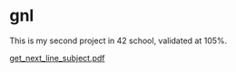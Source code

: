 # gnl
This is my second project in 42 school, validated at 105%.

[get_next_line_subject.pdf](https://github.com/FionaLeitz/gnl/files/11330799/get_next_line_subject.pdf)
